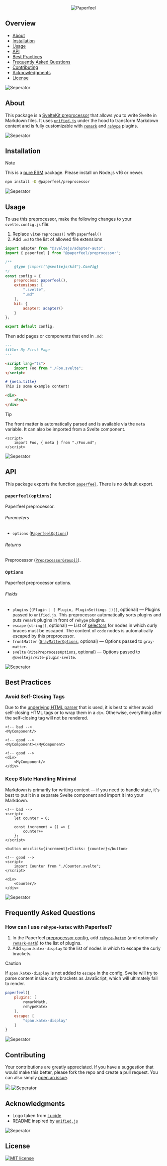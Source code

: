 <div align="center">
    <img src="https://raw.githubusercontent.com/paperfeel/.github/main/profile/paperfeel.png" alt="Paperfeel"/>
</div>

## Overview
- [About](#about)
- [Installation](#installation)
- [Usage](#usage)
- [API](#api)
- [Best Practices](#best-practices)
- [Frequently Asked Questions](#frequently-asked-questions)
- [Contributing](#contributing)
- [Acknowledgments](#acknowledgments)
- [License](#license)

<img src="https://raw.githubusercontent.com/paperfeel/.github/main/profile/seperator.png" alt="Seperator"/>

## About
This package is a [SvelteKit preprocessor](https://kit.svelte.dev/docs/integrations) that allows you to write Svelte in Markdown files. It uses [`unified.js`](https://unifiedjs.com) under the hood to transform Markdown content and is fully customizable with [`remark`](https://github.com/remarkjs/remark) and [`rehype`](https://github.com/rehypejs/rehype) plugins.

<img src="https://raw.githubusercontent.com/paperfeel/.github/main/profile/seperator.png" alt="Seperator"/>

## Installation
> [!note]
> This is a [pure ESM](https://gist.github.com/sindresorhus/a39789f98801d908bbc7ff3ecc99d99c) package. Please install on Node.js v16 or newer.

```sh
npm install -D @paperfeel/preprocessor
```

<img src="https://raw.githubusercontent.com/paperfeel/.github/main/profile/seperator.png" alt="Seperator"/>

## Usage
To use this preprocessor, make the following changes to your `svelte.config.js` file:

1. Replace `vitePreprocess()` with `paperfeel()`
2. Add `.md` to the list of allowed file extensions

```js
import adapter from "@sveltejs/adapter-auto";
import { paperfeel } from "@paperfeel/preprocessor";

/**
    @type {import("@sveltejs/kit").Config}
*/
const config = {
    preprocess: paperfeel(),
    extensions: [
        ".svelte",
        ".md"
    ],
    kit: {
        adapter: adapter()
    }
};

export default config;
```

Then add pages or components that end in `.md`:

```md
---
title: My First Page
---

<script lang="ts">
    import Foo from "./Foo.svelte";
</script>

# {meta.title}
This is some example content!

<div>
    <Foo/>
</div>
```

> [!tip]
> The front matter is automatically parsed and is available via the `meta` variable. It can also be imported from a Svelte component.

```svelte
<script>
    import Foo, { meta } from "./Foo.md";
</script>
```

<img src="https://raw.githubusercontent.com/paperfeel/.github/main/profile/seperator.png" alt="Seperator"/>

## API
This package exports the function [`paperfeel`](#paperfeeloptions). There is no default export.

### `paperfeel(options)`
Paperfeel preprocessor.

###### Parameters
- `options` ([`PaperfeelOptions`](#options))

###### Returns
Preprocessor ([`PreprocessorGroup[]`](https://svelte.dev/docs/svelte-compiler#types-preprocessorgroup)).

### `Options`
Paperfeel preprocessor options.

###### Fields
- `plugins` (`(Plugin | [ Plugin, PluginSettings ])[]`, optional) &mdash; Plugins passed to `unified.js`. This preprocessor automatically sorts plugins and puts `remark` plugins in front of `rehype` plugins.
- `escape` (`string[]`, optional) &mdash; List of [selectors](https://github.com/syntax-tree/hast-util-select?tab=readme-ov-file#support) for nodes in which curly braces must be escaped. The content of `code` nodes is automatically escaped by this preprocessor.
- `frontMatter` ([`GrayMatterOptions`](https://github.com/jonschlinkert/gray-matter?tab=readme-ov-file#options), optional) &mdash; Options passed to `gray-matter`.
- `svelte` ([`VitePreprocessOptions`](https://github.com/sveltejs/vite-plugin-svelte/blob/main/docs/config.md), optional) &mdash; Options passed to `@sveltejs/vite-plugin-svelte`.

<img src="https://raw.githubusercontent.com/paperfeel/.github/main/profile/seperator.png" alt="Seperator"/>

## Best Practices
### Avoid Self-Closing Tags
Due to the [underlying HTML parser](https://github.com/inikulin/parse5) that is used, it is best to either avoid self-closing HTML tags or to wrap them in a `div`. Otherwise, everything after the self-closing tag will not be rendered.

```svelte
<!-- bad -->
<MyComponent/>

<!-- good -->
<MyComponent></MyComponent>

<!-- good -->
<div>
    <MyComponent/>
</div>
```

### Keep State Handling Minimal
Markdown is primarily for writing content &mdash; if you need to handle state, it's best to put it in a separate Svelte component and import it into your Markdown.

```svelte
<!-- bad -->
<script>
    let counter = 0;
    
    const increment = () => {
        counter++
    };
</script>

<button on:click={increment}>Clicks: {counter}</button>

<!-- good -->
<script>
    import Counter from "./Counter.svelte";
</script>

<div>
    <Counter/>
</div>
```

<img src="https://raw.githubusercontent.com/paperfeel/.github/main/profile/seperator.png" alt="Seperator"/>

## Frequently Asked Questions
### How can I use `rehype-katex` with Paperfeel?
1. In the Paperfeel [preprocessor config](#options), add [`rehype-katex`](https://github.com/remarkjs/remark-math/tree/main/packages/rehype-katex) (and optionally [`remark-math`](https://github.com/remarkjs/remark-math/tree/main/packages/remark-math)) to the list of plugins.
2. Add `span.katex-display` to the list of nodes in which to escape the curly brackets.

> [!caution]
> If `span.katex-display` is not added to `escape` in the config, Svelte will try to parse content inside curly brackets as JavaScript, which will ultimately fail to render.

```js
paperfeel({
    plugins: [
        remarkMath,
        rehypeKatex
    ],
    escape: [
        "span.katex-display"
    ]
}
```

<img src="https://raw.githubusercontent.com/paperfeel/.github/main/profile/seperator.png" alt="Seperator"/>

## Contributing
Your contributions are greatly appreciated. If you have a suggestion that would make this better, please fork the repo and create a pull request. You can also simply [open an issue](https://github.com/paperfeel/preprocessor/issues/new).

<a href="https://github.com/paperfeel/preprocessor/graphs/contributors">
    <img src="https://contrib.rocks/image?repo=paperfeel/preprocessor"/>
</a>

<img src="https://raw.githubusercontent.com/paperfeel/.github/main/profile/seperator.png" alt="Seperator"/>

## Acknowledgments
- Logo taken from [Lucide](https://lucide.dev)
- README inspired by [`unified.js`](https://github.com/unifiedjs/unified)

<img src="https://raw.githubusercontent.com/paperfeel/.github/main/profile/seperator.png" alt="Seperator"/>

## License
<a href="./LICENSE">
    <img src="https://img.shields.io/badge/License-MIT-green?style=flat-square" alt="MIT license"/>
</a>